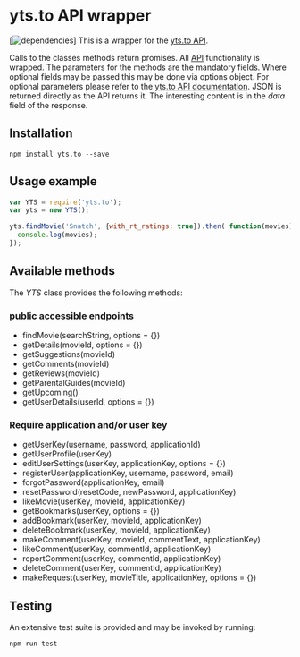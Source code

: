 # yts.to API wrapper
[![dependencies](https://david-dm.org/stylesuxx/yts.to.svg)]
This is a wrapper for the [yts.to API](https://yts.to/api).

Calls to the classes methods return promises. All [API](https://yts.to/api) functionality is wrapped.
The parameters for the methods are the mandatory fields. Where optional fields may be passed this may be done via options object. For optional parameters please refer to the [yts.to API documentation](https://yts.to/api). JSON is returned directly as the API returns it. The interesting content is in the *data* field of the response.

## Installation
    npm install yts.to --save

## Usage example
``` JavaScript
var YTS = require('yts.to');
var yts = new YTS();

yts.findMovie('Snatch', {with_rt_ratings: true}).then( function(movies) {
  console.log(movies);
});
```

## Available methods
The *YTS* class provides the following methods:

### public accessible endpoints
* findMovie(searchString, options = {})
* getDetails(movieId, options = {})
* getSuggestions(movieId)
* getComments(movieId)
* getReviews(movieId)
* getParentalGuides(movieId)
* getUpcoming()
* getUserDetails(userId, options = {})

### Require application and/or user key
* getUserKey(username, password, applicationId)
* getUserProfile(userKey)
* editUserSettings(userKey, applicationKey, options = {})
* registerUser(applicationKey, username, password, email)
* forgotPassword(applicationKey, email)
* resetPassword(resetCode, newPassword, applicationKey)
* likeMovie(userKey, movieId, applicationKey)
* getBookmarks(userKey, options = {})
* addBookmark(userKey, movieId, applicationKey)
* deleteBookmark(userKey, movieId, applicationKey)
* makeComment(userKey, movieId, commentText, applicationKey)
* likeComment(userKey, commentId, applicationKey)
* reportComment(userKey, commentId, applicationKey)
* deleteComment(userKey, commentId, applicationKey)
* makeRequest(userKey, movieTitle, applicationKey, options = {})

## Testing
An extensive test suite is provided and may be invoked by running:

    npm run test
